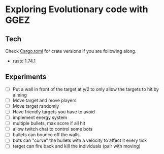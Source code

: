 # Exploring Evolutionary code with GGEZ

## Tech

Check [Cargo.toml](Cargo.toml) for crate versions if you are following along.

- rustc 1.74.1

## Experiments

- [ ] Put a wall in front of the target at y/2 to only allow the targets to hit by aiming
- [ ] Move target and move players
- [ ] Move target randomly
- [ ] Have friendly targets you have to avoid
- [ ] implement energy system
- [ ] multiple bullets, max score if all hit
- [ ] allow twitch chat to control some bots
- [ ] bullets can bounce off the walls
- [ ] bots can "curve" the bullets with a velocity to affect it every tick
- [ ] target can fire back and kill the individuals (pair with moving)
